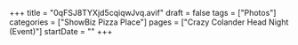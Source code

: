 +++
title = "0qFSJ8TYXjd5cqiqwJvq.avif"
draft = false
tags = ["Photos"]
categories = ["ShowBiz Pizza Place"]
pages = ["Crazy Colander Head Night (Event)"]
startDate = ""
+++
